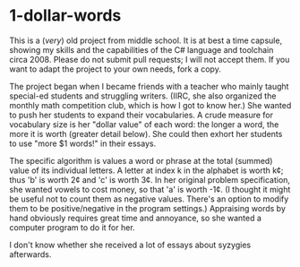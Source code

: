# 1-dollar-words
This is a (*very*) old project from middle school.  It is at best a time capsule, showing my skills and the capabilities of the C# language and toolchain circa 2008.  Please do not submit pull requests; I will not accept them.  If you want to adapt the project to your own needs, fork a copy.  

The project began when I became friends with a teacher who mainly taught special-ed students and struggling writers.  (IIRC, she also organized the monthly math competition club, which is how I got to know her.)  She wanted to push her students to expand their vocabularies.  A crude measure for vocabulary size is her "dollar value" of each word: the longer a word, the more it is worth (greater detail below).  She could then exhort her students to use "more $1 words!" in their essays.  

The specific algorithm is values a word or phrase at the total (summed) value of its individual letters.  A letter at index k in the alphabet is worth k¢; thus 'b' is worth 2¢ and 'c' is worth 3¢.  In her original problem specification, she wanted vowels to cost money, so that 'a' is worth -1¢.  (I thought it might be useful not to count them as negative values.  There's an option to modify them to be positive/negative in the program settings.)  Appraising words by hand obviously requires great time and annoyance, so she wanted a computer program to do it for her.  

I don't know whether she received a lot of essays about syzygies afterwards.  
